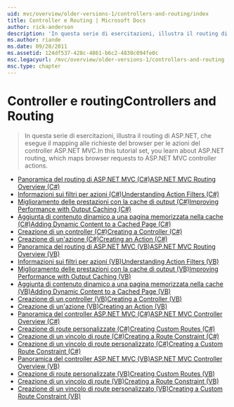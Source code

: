 ```yaml
---
uid: mvc/overview/older-versions-1/controllers-and-routing/index
title: Controller e Routing | Microsoft Docs
author: rick-anderson
description: 'In questa serie di esercitazioni, illustra il routing di ASP.NET, che esegue il mapping alle richieste del browser per le azioni del controller ASP.NET MVC.'
ms.author: riande
ms.date: 09/28/2011
ms.assetid: 124df537-428c-4861-b6c2-4830c094fe0c
msc.legacyurl: /mvc/overview/older-versions-1/controllers-and-routing
msc.type: chapter
---
```

<a name="controllers-and-routing"></a><span data-ttu-id="541e7-103">Controller e routing</span><span class="sxs-lookup"><span data-stu-id="541e7-103">Controllers and Routing</span></span>
====================
> <span data-ttu-id="541e7-104">In questa serie di esercitazioni, illustra il routing di ASP.NET, che esegue il mapping alle richieste del browser per le azioni del controller ASP.NET MVC.</span><span class="sxs-lookup"><span data-stu-id="541e7-104">In this tutorial set, you learn about ASP.NET routing, which maps browser requests to ASP.NET MVC controller actions.</span></span>


- [<span data-ttu-id="541e7-105">Panoramica del routing di ASP.NET MVC (C#)</span><span class="sxs-lookup"><span data-stu-id="541e7-105">ASP.NET MVC Routing Overview (C#)</span></span>](asp-net-mvc-routing-overview-cs.md)
- [<span data-ttu-id="541e7-106">Informazioni sui filtri per azioni (C#)</span><span class="sxs-lookup"><span data-stu-id="541e7-106">Understanding Action Filters (C#)</span></span>](understanding-action-filters-cs.md)
- [<span data-ttu-id="541e7-107">Miglioramento delle prestazioni con la cache di output (C#)</span><span class="sxs-lookup"><span data-stu-id="541e7-107">Improving Performance with Output Caching (C#)</span></span>](improving-performance-with-output-caching-cs.md)
- [<span data-ttu-id="541e7-108">Aggiunta di contenuto dinamico a una pagina memorizzata nella cache (C#)</span><span class="sxs-lookup"><span data-stu-id="541e7-108">Adding Dynamic Content to a Cached Page (C#)</span></span>](adding-dynamic-content-to-a-cached-page-cs.md)
- [<span data-ttu-id="541e7-109">Creazione di un controller (C#)</span><span class="sxs-lookup"><span data-stu-id="541e7-109">Creating a Controller (C#)</span></span>](creating-a-controller-cs.md)
- [<span data-ttu-id="541e7-110">Creazione di un'azione (C#)</span><span class="sxs-lookup"><span data-stu-id="541e7-110">Creating an Action (C#)</span></span>](creating-an-action-cs.md)
- [<span data-ttu-id="541e7-111">Panoramica del routing di ASP.NET MVC (VB)</span><span class="sxs-lookup"><span data-stu-id="541e7-111">ASP.NET MVC Routing Overview (VB)</span></span>](asp-net-mvc-routing-overview-vb.md)
- [<span data-ttu-id="541e7-112">Informazioni sui filtri per azioni (VB)</span><span class="sxs-lookup"><span data-stu-id="541e7-112">Understanding Action Filters (VB)</span></span>](understanding-action-filters-vb.md)
- [<span data-ttu-id="541e7-113">Miglioramento delle prestazioni con la cache di output (VB)</span><span class="sxs-lookup"><span data-stu-id="541e7-113">Improving Performance with Output Caching (VB)</span></span>](improving-performance-with-output-caching-vb.md)
- [<span data-ttu-id="541e7-114">Aggiunta di contenuto dinamico a una pagina memorizzata nella cache (VB)</span><span class="sxs-lookup"><span data-stu-id="541e7-114">Adding Dynamic Content to a Cached Page (VB)</span></span>](adding-dynamic-content-to-a-cached-page-vb.md)
- [<span data-ttu-id="541e7-115">Creazione di un controller (VB)</span><span class="sxs-lookup"><span data-stu-id="541e7-115">Creating a Controller (VB)</span></span>](creating-a-controller-vb.md)
- [<span data-ttu-id="541e7-116">Creazione di un'azione (VB)</span><span class="sxs-lookup"><span data-stu-id="541e7-116">Creating an Action (VB)</span></span>](creating-an-action-vb.md)
- [<span data-ttu-id="541e7-117">Panoramica del controller ASP.NET MVC (C#)</span><span class="sxs-lookup"><span data-stu-id="541e7-117">ASP.NET MVC Controller Overview (C#)</span></span>](aspnet-mvc-controllers-overview-cs.md)
- [<span data-ttu-id="541e7-118">Creazione di route personalizzate (C#)</span><span class="sxs-lookup"><span data-stu-id="541e7-118">Creating Custom Routes (C#)</span></span>](creating-custom-routes-cs.md)
- [<span data-ttu-id="541e7-119">Creazione di un vincolo di route (C#)</span><span class="sxs-lookup"><span data-stu-id="541e7-119">Creating a Route Constraint (C#)</span></span>](creating-a-route-constraint-cs.md)
- [<span data-ttu-id="541e7-120">Creazione di un vincolo di route personalizzato (C#)</span><span class="sxs-lookup"><span data-stu-id="541e7-120">Creating a Custom Route Constraint (C#)</span></span>](creating-a-custom-route-constraint-cs.md)
- [<span data-ttu-id="541e7-121">Panoramica del controller ASP.NET MVC (VB)</span><span class="sxs-lookup"><span data-stu-id="541e7-121">ASP.NET MVC Controller Overview (VB)</span></span>](asp-net-mvc-controller-overview-vb.md)
- [<span data-ttu-id="541e7-122">Creazione di route personalizzate (VB)</span><span class="sxs-lookup"><span data-stu-id="541e7-122">Creating Custom Routes (VB)</span></span>](creating-custom-routes-vb.md)
- [<span data-ttu-id="541e7-123">Creazione di un vincolo di route (VB)</span><span class="sxs-lookup"><span data-stu-id="541e7-123">Creating a Route Constraint (VB)</span></span>](creating-a-route-constraint-vb.md)
- [<span data-ttu-id="541e7-124">Creazione di un vincolo di route personalizzato (VB)</span><span class="sxs-lookup"><span data-stu-id="541e7-124">Creating a Custom Route Constraint (VB)</span></span>](creating-a-custom-route-constraint-vb.md)
